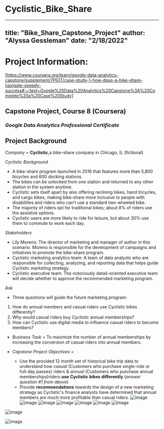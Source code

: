# Cyclistic_Bike_Share
---
title: "Bike_Share_Capstone_Project"
author: "Alyssa Gessleman"
date: "2/18/2022"
---
# **Project Information**:
[https://www.coursera.org/learn/google-data-analytics-capstone/supplement/7PGIT/case-study-1-how-does-a-bike-share-navigate-speedy-success#:~:text=Google%20Data%20Analytics%20Capstone%3A%20Complete%20a%20Case%20Study]

## **Capstone Project, Course 8 (Coursera)**

### *Google Data Analytics Professional Certificate*

## **Project Background**

 *Company* =
 **Cyclistic**,a bike-share company in Chicago, IL (fictional)
  
  *Cyclistic Background* 
  * A bike-share program launched in 2016 that features more than 5,800 bicycles and 600 docking stations.   
  * The bikes can be unlocked from one station and returned to any other station in the system anytime.
  * Cyclistic sets itself apart by also offering reclining bikes, hand tricycles, and cargo bikes, making bike-share more inclusive to people        with disabilities and riders who can’t use a standard two-wheeled bike. 
  * The majority of riders opt for traditional bikes; about 8% of riders use the assistive options. 
  * Cyclistic users are more likely to ride for leisure, but about 30% use them to commute to work each day.
  
  *Stakeholders*
  * Lily Moreno: The director of marketing and manager of author in this scenario.  Moreno is responsible for the development of campaigns
  and initiatives to promote the bike-share program.
  * Cyclistic marketing analytics team: A team of data analysts who are responsible for collecting, analyzing, and
  reporting data that helps guide Cyclistic marketing strategy. 
  * Cyclistic executive team: The notoriously detail-oriented executive team will decide whether to approve the
  recommended marketing program.
  
   *Ask*
* Three questions will guide the future marketing program:
1. How do annual members and casual riders use Cyclistic bikes differently?
2. Why would casual riders buy Cyclistic annual memberships?
3. How can Cyclistic use digital media to influence casual riders to become members?
  
*  *Business Task* =
  To maximize the number of annual memberships by increasing the conversion of casual riders into annual members.
   
*   *Capstone Project Objectives* =
      * Use the provided 12 month set of historical bike trip data to understand how *casual* (Customers who purchase single-ride or full-day           passes) riders & *annual* (Customers who purchase annual memberships)riders **use Cyclistic bikes differently** (*answer question #1             from above*) 
      * Provide **recommendations** towards the design of a new marketing strategy as Cyclistic's finance analysts have determined that annual           members are much more profitable than casual riders.
![image](https://user-images.githubusercontent.com/96959280/154780193-8234b67a-1f44-4f46-92d4-86dfbf5e334f.png)
![image](https://user-images.githubusercontent.com/96959280/154781320-453ba1ec-f32b-4a66-a123-bcc146249736.png)
![image](https://user-images.githubusercontent.com/96959280/154797143-9d265981-2de1-4d38-81b3-bd116e206047.png)
![image](https://user-images.githubusercontent.com/96959280/154797482-c4530199-55c9-47dc-bebc-17da78d31690.png)
![image](https://user-images.githubusercontent.com/96959280/154797864-919e060f-401f-4335-99cb-db8b321b89b4.png)
![image](https://user-images.githubusercontent.com/96959280/154821455-01e919be-5d1d-4a40-b64c-c5024d68a350.png)
![image](https://user-images.githubusercontent.com/96959280/154821930-9fc5c4a1-7c9f-46b7-9d8f-220430edc74e.png)

![image](https://user-images.githubusercontent.com/96959280/155408676-1992f340-1ba4-4951-b39a-7a3cc59b1ab8.png)

![image](https://user-images.githubusercontent.com/96959280/155409738-9af9f76c-730c-4a54-a3e1-ad8e48255dbb.png)
